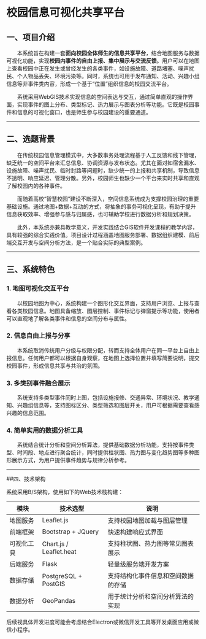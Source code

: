 # 校园信息可视化共享平台

## 一、项目介绍

  本系统旨在构建一套**面向校园全体师生的信息共享平台**，结合地图服务与数据可视化功能，实现**校园内事件的自由上报、集中展示与交流反馈**。用户可以在地图上查看校园中正在发生或曾经发生的各类事件，如设施故障、道路堵塞、噪声扰民、个人物品丢失、环境污染等。同时，系统也可用于发布通知、活动、兴趣小组信息等非事件类内容，形成一个基于“位置”组织信息的校园交流平台。

  系统采用WebGIS技术实现信息的空间表达与交互，通过简单直观的操作界面，实现事件的图上分布、类型标记、热力展示与图表分析等功能。它既是校园事件和信息的可视化窗口，也是师生参与校园建设的重要通道。

---

## 二、选题背景

  在传统校园信息管理模式中，大多数事务处理流程基于人工反馈和线下管理，缺乏统一的空间平台来汇总信息、协调资源与发布状态。尤其在面对如宿舍漏水、设施故障、噪声扰民、临时封路等问题时，缺少统一的上报和共享机制，导致信息不透明、响应延迟、管理分散。另外，校园师生也缺少一个平台来实时共享和直观了解校园内的各种事件。

  而随着高校“智慧校园”建设不断深入，空间信息系统成为支撑校园治理的重要基础设施。通过地图+数据+互动的方式，将抽象的事务可视化呈现，有助于提升信息获取效率、增强参与感与归属感，也可辅助学校进行数据分析和规划决策。

  此外，本系统亦兼具教学意义，开发实践结合GIS软件开发课程的教学内容，具有较强的综合实践价值。项目设计过程涵盖地图服务部署、数据组织建模、前后端交互开发与空间分析方法，是一个贴合实际的典型案例。

---

## 三、系统特色

### 1. 地图可视化交互平台

  以校园地图为中心，系统构建一个图形化交互界面，支持用户浏览、上报与查看各类校园信息。地图具备缩放、图层控制、事件标记与弹窗提示等功能，使用者可以直观地了解各类事件和信息的空间分布与属性。

### 2. 信息自由上报与分享

  本系统取消传统用户分级与权限分配，转而支持全体用户在同一平台上自由上报信息。任何用户都可以根据自身观察，在地图上选择位置并填写简要说明，提交校园事件，形成信息共享与共治的氛围。

### 3. 多类别事件融合展示

  系统支持多类型事件同时上图，包括设施报修、交通异常、环境状况、教学通知、兴趣组信息等，支持图标区分、类型筛选和图层开关，用户可根据需要查看感兴趣的信息范围。

### 4. 简单实用的数据分析工具

  系统结合统计分析和空间分析算法，提供基础数据分析功能，支持按事件类型、时间段、地点进行聚合统计，同时提供柱状图、热力图与变化趋势图等多种图形展示方式，为用户提供事件趋势与规律分析参考。

---

##四、技术架构

系统采用B/S架构，使用如下的Web技术栈构建：

| 模块    | 技术选型                    | 说明                |
| ----- | ----------------------- | ----------------- |
| 地图服务  | Leaflet.js              | 支持校园地图加载与图层管理     |
| 前端框架  | Bootstrap + JQuery      | 快速构建响应式界面         |
| 可视化工具 | Chart.js / Leaflet.heat | 支持柱状图、热力图等常见图表展示  |
| 后端服务  | Flask                   | 轻量级服务端开发方案        |
| 数据存储  | PostgreSQL + PostGIS    | 支持结构化事件信息和空间数据的存储 |
| 数据分析  | GeoPandas               | 用于统计分析和空间分析算法的实现  |

后续视具体开发进度可能会考虑结合Electron或微信开发工具等开发桌面应用或微信小程序。